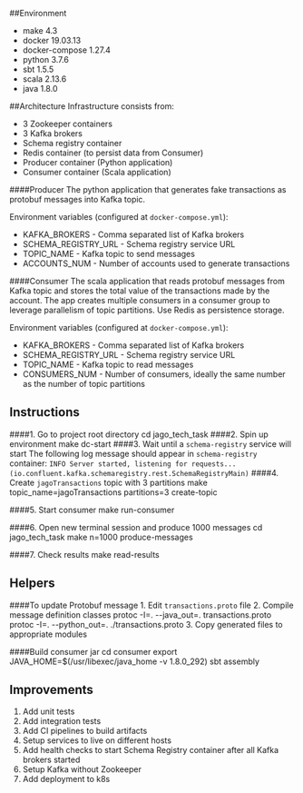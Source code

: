 ##Environment
* make 4.3
* docker 19.03.13
* docker-compose 1.27.4
* python 3.7.6
* sbt 1.5.5
* scala 2.13.6
* java 1.8.0

##Architecture 
Infrastructure consists from:
* 3 Zookeeper containers
* 3 Kafka brokers
* Schema registry container
* Redis container (to persist data from Consumer)
* Producer container (Python application)
* Consumer container (Scala application)

####Producer
The python application that generates fake transactions as protobuf messages into Kafka topic.

Environment variables (configured at `docker-compose.yml`):
* KAFKA_BROKERS - Comma separated list of Kafka brokers
* SCHEMA_REGISTRY_URL - Schema registry service URL
* TOPIC_NAME - Kafka topic to send messages
* ACCOUNTS_NUM - Number of accounts used to generate transactions

####Consumer
The scala application that reads protobuf messages from Kafka topic and stores the total value of the transactions made by the account.
The app creates multiple consumers in a consumer group to leverage parallelism of topic partitions.
Use Redis as persistence storage. 

Environment variables (configured at `docker-compose.yml`):
* KAFKA_BROKERS - Comma separated list of Kafka brokers
* SCHEMA_REGISTRY_URL - Schema registry service URL
* TOPIC_NAME - Kafka topic to read messages
* CONSUMERS_NUM - Number of consumers, ideally the same number as the number of topic partitions

## Instructions
####1. Go to project root directory 
    cd jago_tech_task 
####2. Spin up environment
    make dc-start
####3. Wait until a `schema-registry` service will start
    The following log message should appear in `schema-registry` container:
    `INFO Server started, listening for requests... (io.confluent.kafka.schemaregistry.rest.SchemaRegistryMain)`
####4. Create `jagoTransactions` topic with 3 partitions
    make topic_name=jagoTransactions partitions=3 create-topic

####5. Start consumer
    make run-consumer

####6. Open new terminal session and produce 1000 messages
    cd jago_tech_task
    make n=1000 produce-messages

####7. Check results
    make read-results

## Helpers
####To update Protobuf message 
    1. Edit `transactions.proto` file 
    2. Compile message definition classes
        protoc -I=. --java_out=. transactions.proto
        protoc -I=. --python_out=. ./transactions.proto
    3. Copy generated files to appropriate modules

####Build consumer jar
    cd consumer
    export JAVA_HOME=$(/usr/libexec/java_home -v 1.8.0_292)
    sbt assembly

## Improvements
1. Add unit tests
2. Add integration tests
3. Add CI pipelines to build artifacts
4. Setup services to live on different hosts
5. Add health checks to start Schema Registry container after all Kafka brokers started
6. Setup Kafka without Zookeeper
7. Add deployment to k8s

